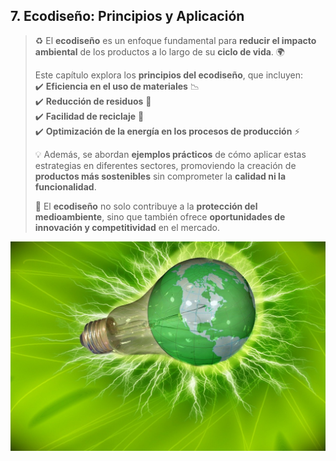 ## 7. Ecodiseño: Principios y Aplicación  

>♻️ El **ecodiseño** es un enfoque fundamental para **reducir el impacto ambiental** de los productos a lo largo de su **ciclo de vida**. 🌍  
>  
>Este capítulo explora los **principios del ecodiseño**, que incluyen:  
>	✔️ **Eficiencia en el uso de materiales** 📉  
>	✔️ **Reducción de residuos** 🚮  
>	✔️ **Facilidad de reciclaje** 🔄  
>	✔️ **Optimización de la energía en los procesos de producción** ⚡  
>  
>💡 Además, se abordan **ejemplos prácticos** de cómo aplicar estas estrategias en diferentes sectores, promoviendo la creación de **productos más sostenibles** sin comprometer la **calidad ni la funcionalidad**.  
>  
>🌟 El **ecodiseño** no solo contribuye a la **protección del medioambiente**, sino que también ofrece **oportunidades de innovación y competitividad** en el mercado. 

![Imagen Tema 7](../img_pisa3_F_Cabezuelo/Imagen_tema_7.jpg)